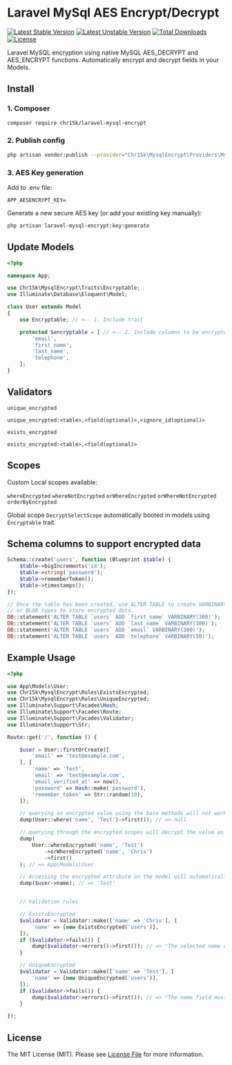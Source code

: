 # Laravel MySql AES Encrypt/Decrypt

[![Latest Stable Version](https://poser.pugx.org/chr15k/laravel-mysql-encrypt/v)](//packagist.org/packages/chr15k/laravel-mysql-encrypt) [![Latest Unstable Version](https://poser.pugx.org/chr15k/laravel-mysql-encrypt/v/unstable)](//packagist.org/packages/chr15k/laravel-mysql-encrypt) [![Total Downloads](https://poser.pugx.org/chr15k/laravel-mysql-encrypt/downloads)](//packagist.org/packages/chr15k/laravel-mysql-encrypt) [![License](https://poser.pugx.org/chr15k/laravel-mysql-encrypt/license)](//packagist.org/packages/chr15k/laravel-mysql-encrypt)

Laravel MySQL encryption using native MySQL AES_DECRYPT and AES_ENCRYPT functions.
Automatically encrypt and decrypt fields in your Models.

## Install

### 1. Composer

```bash
composer require chr15k/laravel-mysql-encrypt
```

### 2. Publish config

```bash
php artisan vendor:publish --provider="Chr15k\MysqlEncrypt\Providers\MysqlEncryptServiceProvider"
```

### 3. AES Key generation

Add to .env file:

```
APP_AESENCRYPT_KEY=
```

Generate a new secure AES key (or add your existing key manually):

```bash
php artisan laravel-mysql-encrypt:key:generate
```

## Update Models

```php
<?php

namespace App;

use Chr15k\MysqlEncrypt\Traits\Encryptable;
use Illuminate\Database\Eloquent\Model;

class User extends Model
{
    use Encryptable; // <-- 1. Include trait

    protected $encryptable = [ // <-- 2. Include columns to be encrypted
        'email',
        'first_name',
        'last_name',
        'telephone',
    ];
}
```

## Validators

`unique_encrypted`

```
unique_encrypted:<table>,<field(optional)>,<ignore_id(optional)>
```

`exists_encrypted`

```
exists_encrypted:<table>,<field(optional)>
```

## Scopes

Custom Local scopes available:

`whereEncrypted`
`whereNotEncrypted`
`orWhereEncrypted`
`orWhereNotEncrypted`
`orderByEncrypted`

Global scope `DecryptSelectScope` automatically booted in models using `Encryptable` trait.

## Schema columns to support encrypted data

```php
Schema::create('users', function (Blueprint $table) {
    $table->bigIncrements('id');
    $table->string('password');
    $table->rememberToken();
    $table->timestamps();
});

// Once the table has been created, use ALTER TABLE to create VARBINARY
// or BLOB types to store encrypted data.
DB::statement('ALTER TABLE `users` ADD `first_name` VARBINARY(300)');
DB::statement('ALTER TABLE `users` ADD `last_name` VARBINARY(300)');
DB::statement('ALTER TABLE `users` ADD `email` VARBINARY(300)');
DB::statement('ALTER TABLE `users` ADD `telephone` VARBINARY(50)');
```

## Example Usage

```php
<?php

use App\Models\User;
use Chr15k\MysqlEncrypt\Rules\ExistsEncrypted;
use Chr15k\MysqlEncrypt\Rules\UniqueEncrypted;
use Illuminate\Support\Facades\Hash;
use Illuminate\Support\Facades\Route;
use Illuminate\Support\Facades\Validator;
use Illuminate\Support\Str;

Route::get('/', function () {

    $user = User::firstOrCreate([
        'email' => 'test@example.com',
    ], [
        'name' => 'Test',
        'email' => 'test@example.com',
        'email_verified_at' => now(),
        'password' => Hash::make('password'),
        'remember_token' => Str::random(10),
    ]);

    // querying an encrypted value using the base methods will not work (as expected):
    dump(User::where('name', 'Test')->first()); // => null

    // querying through the encrypted scopes will decrypt the value as expected:
    dump(
        User::whereEncrypted('name', 'Test')
            ->orWhereEncrypted('name', 'Chris')
            ->first()
    ); // => App\Models\User

    // Accessing the encrypted attribute on the model will automatically decrypt the value:
    dump($user->name); // => 'Test'


    // Validation rules

    // ExistsEncrypted
    $validator = Validator::make(['name' => 'Chris'], [
        'name' => [new ExistsEncrypted('users')],
    ]);
    if ($validator->fails()) {
        dump($validator->errors()->first()); // => "The selected name does not exist"
    }

    // UniqueEncrypted
    $validator = Validator::make(['name' => 'Test'], [
        'name' => [new UniqueEncrypted('users')],
    ]);
    if ($validator->fails()) {
        dump($validator->errors()->first()); // => "The name field must be unique"
    }

});
```

## License

The MIT License (MIT). Please see [License File](https://github.com/chr15k/laravel-mysql-encrypt/blob/master/LICENSE) for more information.
